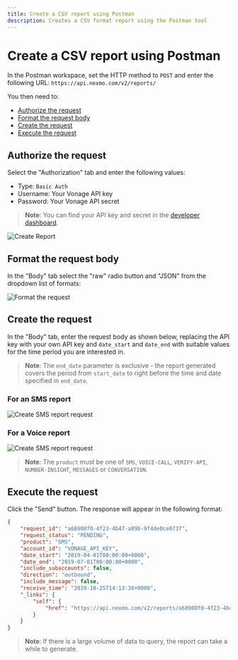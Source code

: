 ```yaml
---
title: Create a CSV report using Postman
description: Creates a CSV format report using the Postman tool
---
```


# Create a CSV report using Postman

In the Postman workspace, set the HTTP method to `POST` and enter the following URL: `https://api.nexmo.com/v2/reports/`

You then need to:

* [Authorize the request](#authorize-the-request)
* [Format the request body](#format-the-request-body)
* [Create the request](#create-the-request)
* [Execute the request](#execute-the-request)

## Authorize the request

Select the "Authorization" tab and enter the following values:

* Type: `Basic Auth`
* Username: Your Vonage API key
* Password: Your Vonage API secret

> **Note**: You can find your API key and secret in the [developer dashboard](https://dashboard.nexmo.com).

![Create Report](/images/reports-api/create-report-postman.png)

## Format the request body

In the "Body" tab select the "raw" radio button and "JSON" from the dropdown list of formats:

![Format the request](/images/reports-api/format-request-body-postman.png)

## Create the request

In the "Body" tab, enter the request body as shown below, replacing the API key with your own API key and `date_start` and `date_end` with suitable values for the time period you are interested in.

> **Note**: The `end_date` parameter is exclusive - the report generated  covers the period from `start_date` to right before the time and date specified in `end_date`.

### For an SMS report

![Create SMS report request](/images/reports-api/create-request-body-sms-postman.png)

### For a Voice report

![Create SMS report request](/images/reports-api/create-request-body-voice-postman.png)

> **Note**: The `product` must be one of `SMS`, `VOICE-CALL`, `VERIFY-API`, `NUMBER-INSIGHT`, `MESSAGES` or `CONVERSATION`.

## Execute the request

Click the "Send" button. The response will appear in the following format:

```json
{
    "request_id": "a68908f0-4f23-4b47-a09b-9f4de0ce0737",
    "request_status": "PENDING",
    "product": "SMS",
    "account_id": "VONAGE_API_KEY",
    "date_start": "2019-04-01T00:00:00+0000",
    "date_end": "2019-07-01T00:00:00+0000",
    "include_subaccounts": false,
    "direction": "outbound",
    "include_message": false,
    "receive_time": "2019-10-25T14:13:38+0000",
    "_links": {
        "self": {
            "href": "https://api.nexmo.com/v2/reports/a68908f0-4f23-4b47-a09b-9f4de0ce0737"
        }
    }
}
```

> **Note**: If there is a large volume of data to query, the report can take a while to generate.